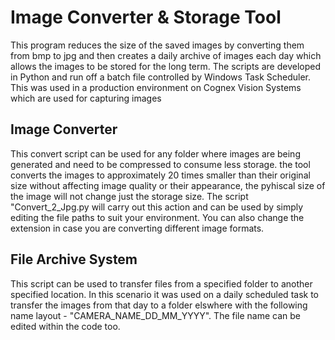 # Image Converter & Storage Tool  

This program reduces the size of the saved images by converting them from bmp to jpg and then creates a daily archive of images each day which allows the images to be stored for the long term. The scripts are developed in Python and run off a batch file controlled by Windows Task Scheduler. This was used in a production environment on Cognex Vision Systems which are used for capturing images 

## Image Converter

This convert script can be used for any folder where images are being generated and need to be compressed to consume less storage. the tool converts the images to approximately 20 times smaller than their original size without affecting image quality or their appearance, the pyhiscal size of the image will not change just the storage size. The script "Convert_2_Jpg.py will carry out this action and can be used by simply editing the file paths to suit your environment. You can also change the extension in case you are converting different image formats.

## File Archive System

This script can be used to transfer files from a specified folder to another specified location. In this scenario it was used on a daily scheduled task to transfer the images from that day to a folder elswhere with the following name layout - "CAMERA_NAME_DD_MM_YYYY". The file name can be edited within the code too.


